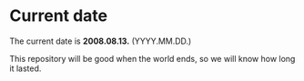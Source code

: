 # Current date

The current date is **2008.08.13.** (YYYY.MM.DD.)

This repository will be good when the world ends, so we will know how long it lasted.
